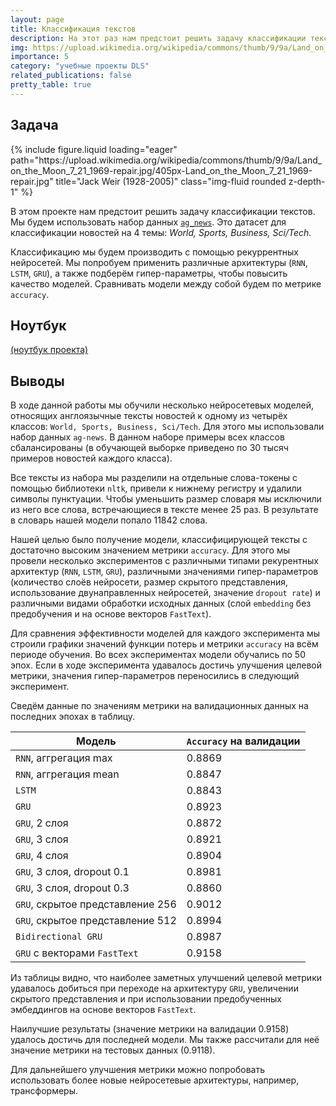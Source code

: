 ```yaml
---
layout: page
title: Классификация текстов
description: На этот раз нам предстоит решить задачу классификации текстов. Мы будем использовать набор данных ag_news. Это датасет для классификации новостей на 4 темы — World, Sports, Business, Sci/Tech. Посмотрим, как с такой задачей справятся рекуррентные нейросети.
img: https://upload.wikimedia.org/wikipedia/commons/thumb/9/9a/Land_on_the_Moon_7_21_1969-repair.jpg/405px-Land_on_the_Moon_7_21_1969-repair.jpg
importance: 5
category: "учебные проекты DLS"
related_publications: false
pretty_table: true
---
```


## Задача

<div class="row">
    <div class="col-sm mt-3 mt-md-0">
        {% include figure.liquid loading="eager" path="https://upload.wikimedia.org/wikipedia/commons/thumb/9/9a/Land_on_the_Moon_7_21_1969-repair.jpg/405px-Land_on_the_Moon_7_21_1969-repair.jpg" title="Jack Weir (1928-2005)" class="img-fluid rounded z-depth-1" %}
    </div>
</div>

В этом проекте нам предстоит решить задачу классификации текстов. Мы будем использовать набор данных [`ag_news`](https://paperswithcode.com/dataset/ag-news). Это датасет для классификации новостей на 4 темы: _World, Sports, Business, Sci/Tech._

Классификацию мы будем производить с помощью рекуррентных нейросетей. Мы попробуем применить различные архитектуры (`RNN`, `LSTM`, `GRU`), а также подберём гипер-параметры, чтобы повысить качество моделей. Сравнивать модели между собой будем по метрике `accuracy`.

## Ноутбук

[(ноутбук проекта)](https://github.com/onixlas/DS_portfolio/blob/main/DLS_p5_text_classification/dls_p5_text_classification.ipynb)

## Выводы

В ходе данной работы мы обучили несколько нейросетевых моделей, относящих англоязычные тексты новостей к одному из четырёх классов: `World, Sports, Business, Sci/Tech`. Для этого мы использовали набор данных `ag-news`. В данном наборе примеры всех классов сбалансированы (в обучающей выборке приведено по 30 тысяч примеров новостей каждого класса).

Все тексты из набора мы разделили на отдельные слова-токены с помощью библиотеки `nltk`, привели к нижнему регистру и удалили символы пунктуации. Чтобы уменьшить размер словаря мы исключили из него все слова, встречающиеся в тексте менее 25 раз. В результате в словарь нашей модели попало 11842 слова.

Нашей целью было получение модели, классифицирующей тексты с достаточно высоким значением метрики `accuracy`. Для этого мы провели несколько экспериментов с различными типами рекурентных архитектур (`RNN`, `LSTM`, `GRU`), различными значениями гипер-параметров (количество слоёв нейросети, размер скрытого представления, использование двунаправленных нейросетей, значение `dropout rate`) и различными видами обработки исходных данных (слой `embedding` без предобучения и на основе векторов `FastText`).

Для сравнения эффективности моделей для каждого эксперимента мы строили графики значений функции потерь и метрики `accuracy` на всём периоде обучения. Во всех экспериментах модели обучались по 50 эпох. Если в ходе эксперимента удавалось достичь улучшения целевой метрики, значения гипер-параметров переносились в следующий эксперимент.

Сведём данные по значениям метрики на валидационных данных на последних эпохах в таблицу.

| Модель                           | `Accuracy` на валидации |
| -------------------------------- | ----------------------- |
| `RNN`, аггрегация max            | 0.8869                  |
| `RNN`, аггрегация mean           | 0.8847                  |
| `LSTM`                           | 0.8843                  |
| `GRU`                            | 0.8923                  |
| `GRU`, 2 слоя                    | 0.8872                  |
| `GRU`, 3 слоя                    | 0.8921                  |
| `GRU`, 4 слоя                    | 0.8904                  |
| `GRU`, 3 слоя, dropout 0.1       | 0.8981                  |
| `GRU`, 3 слоя, dropout 0.3       | 0.8860                  |
| `GRU`, скрытое представление 256 | 0.9012                  |
| `GRU`, скрытое представление 512 | 0.8994                  |
| `Bidirectional GRU`              | 0.8987                  |
| `GRU` с векторами `FastText`     | 0.9158                  |

Из таблицы видно, что наиболее заметных улучшений целевой метрики удавалось добиться при переходе на архитектуру `GRU`, увеличении скрытого представления и при использовании предобученных эмбеддингов на основе векторов `FastText`.

Наилучшие результаты (значение метрики на валидации 0.9158) удалось достичь для последней модели. Мы также рассчитали для неё значение метрики на тестовых данных (0.9118).

Для дальнейшего улучшения метрики можно попробовать использовать более новые нейросетевые архитектуры, например, трансформеры.
